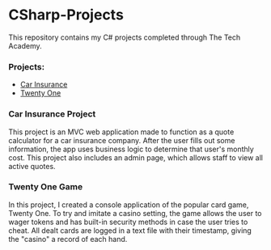 # CSharp-Projects

This repository contains my C# projects completed through The Tech Academy.

<h3>Projects:</h3>
<ul>
  <li><a href="https://github.com/Anthony15651/CSharp-Projects/tree/main/CarInsurance" target="_blank">Car Insurance</a></li>
  <li><a href="https://github.com/Anthony15651/CSharp-Projects/tree/main/TwentyOne" target="_blank">Twenty One</a></li>
</ul>

<h3>Car Insurance Project</h3>
<p>This project is an MVC web application made to function as a quote calculator for a car insurance company. After the user fills out some information, the app uses business logic to determine that user's monthly cost. This project also includes an admin page, which allows staff to view all active quotes.</p>

<h3>Twenty One Game</h3>
<p>In this project, I created a console application of the popular card game, Twenty One. To try and imitate a casino setting, the game allows the user to wager tokens and has built-in security methods in case the user tries to cheat. All dealt cards are logged in a text file with their timestamp, giving the "casino" a record of each hand. </p>
